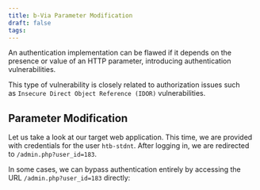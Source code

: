 ```yaml
---
title: b-Via Parameter Modification
draft: false
tags:
---
```

An authentication implementation can be flawed if it depends on the presence or value of an HTTP parameter, introducing authentication vulnerabilities.

This type of vulnerability is closely related to authorization issues such as `Insecure Direct Object Reference (IDOR)` vulnerabilities.

## Parameter Modification

Let us take a look at our target web application. This time, we are provided with credentials for the user `htb-stdnt`. After logging in, we are redirected to `/admin.php?user_id=183`.

In some cases, we can bypass authentication entirely by accessing the URL `/admin.php?user_id=183` directly: